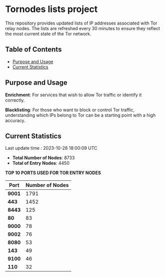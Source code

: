 # Tornodes lists project

This repository provides updated lists of IP addresses associated with Tor relay nodes. The lists are refreshed every 30 minutes to ensure they reflect the most current state of the Tor network.

## Table of Contents

- [Purpose and Usage](#purpose-and-usage)
- [Current Statistics](#current-statistics)


## Purpose and Usage

**Enrichment**: For services that wish to allow Tor traffic or identify it correctly.

**Blacklisting**: For those who want to block or control Tor traffic, understanding which IPs belong to Tor can be a starting point with a high accuracy.

## Current Statistics

Last update time : 2023-10-28 18:00:09 UTC

- **Total Number of Nodes**: 8733
- **Total of Entry Nodes**: 4450

**TOP 10 PORTS USED FOR TOR ENTRY NODES**

| **Port** | **Number of Nodes** |
|------|-----------------|
| **9001**   | 1791  |
| **443**   | 1452  |
| **8443**   | 125  |
| **80**   | 83  |
| **9000**   | 78  |
| **9002**   | 76  |
| **8080**   | 53  |
| **143**   | 49  |
| **9100**   | 46  |
| **110**   | 32  |

